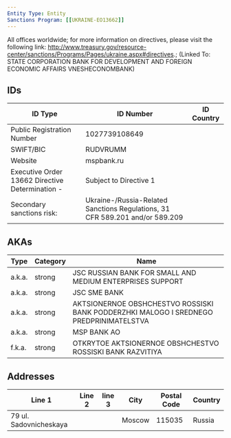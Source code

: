 ```yaml
---
Entity Type: Entity
Sanctions Program: [[UKRAINE-EO13662]]
---
```

All offices worldwide; for more information on directives, please visit the following link: http://www.treasury.gov/resource-center/sanctions/Programs/Pages/ukraine.aspx#directives.; (Linked To: STATE CORPORATION BANK FOR DEVELOPMENT AND FOREIGN ECONOMIC AFFAIRS VNESHECONOMBANK)

## IDs
| ID Type | ID Number | ID Country |
|---------|-----------|------------|
| Public Registration Number | 1027739108649 |  |
| SWIFT/BIC | RUDVRUMM |  |
| Website | mspbank.ru |  |
| Executive Order 13662 Directive Determination - | Subject to Directive 1 |  |
| Secondary sanctions risk: | Ukraine-/Russia-Related Sanctions Regulations, 31 CFR 589.201 and/or 589.209 |  |


## AKAs
| Type | Category | Name      | 
|------|----------|-----------|
| a.k.a. | strong | JSC RUSSIAN BANK FOR SMALL AND MEDIUM ENTERPRISES SUPPORT |
| a.k.a. | strong | JSC SME BANK |
| a.k.a. | strong | AKTSIONERNOE OBSHCHESTVO ROSSISKI BANK PODDERZHKI MALOGO I SREDNEGO PREDPRINIMATELSTVA |
| a.k.a. | strong | MSP BANK AO |
| f.k.a. | strong | OTKRYTOE AKTSIONERNOE OBSHCHESTVO ROSSISKI BANK RAZVITIYA |


## Addresses
| Line 1 | Line 2 | line 3 | City | Postal Code| Country | 
|--------|--------|--------|------|------------|---------|
| 79 ul. Sadovnicheskaya |  |  | Moscow | 115035 | Russia |


